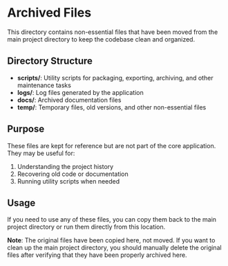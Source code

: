 # Archived Files

This directory contains non-essential files that have been moved from the main project directory to keep the codebase clean and organized.

## Directory Structure

- **scripts/**: Utility scripts for packaging, exporting, archiving, and other maintenance tasks
- **logs/**: Log files generated by the application
- **docs/**: Archived documentation files
- **temp/**: Temporary files, old versions, and other non-essential files

## Purpose

These files are kept for reference but are not part of the core application. They may be useful for:

1. Understanding the project history
2. Recovering old code or documentation
3. Running utility scripts when needed

## Usage

If you need to use any of these files, you can copy them back to the main project directory or run them directly from this location.

**Note**: The original files have been copied here, not moved. If you want to clean up the main project directory, you should manually delete the original files after verifying that they have been properly archived here.
